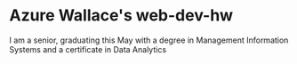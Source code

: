 # Azure Wallace's web-dev-hw
I am a senior, graduating this May with a degree in Management Information Systems and a certificate in Data Analytics
